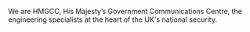 <img src="https://github.com/hmgcc/.github/raw/main/profile/hmgcc_logo.png" alt="" />

We are HMGCC, His Majesty’s Government Communications Centre, the engineering specialists at the heart of the UK's national security.
